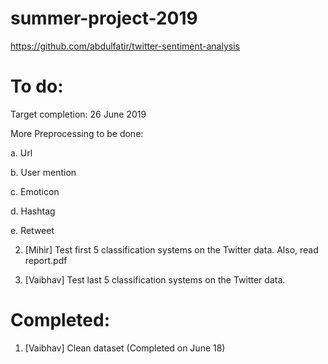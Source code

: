 # summer-project-2019

https://github.com/abdulfatir/twitter-sentiment-analysis

# To do:

Target completion: 26 June 2019

More Preprocessing to be done:

  a. Url
  
  b. User mention
  
  c. Emoticon
  
  d. Hashtag
  
  e. Retweet
  

2. [Mihir] Test first 5 classification systems on the Twitter data. Also, read report.pdf

3. [Vaibhav] Test last 5 classification systems on the Twitter data.

# Completed:

1. [Vaibhav] Clean dataset (Completed on June 18)









